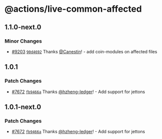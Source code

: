 # @actions/live-common-affected

## 1.1.0-next.0

### Minor Changes

- [#9203](https://github.com/LedgerHQ/ledger-live/pull/9203) [`90d4692`](https://github.com/LedgerHQ/ledger-live/commit/90d4692440be0366f3c439a3366577d0f2a2ae7f) Thanks [@Canestin](https://github.com/Canestin)! - add coin-modules on affected files

## 1.0.1

### Patch Changes

- [#7672](https://github.com/LedgerHQ/ledger-live/pull/7672) [`fb9466a`](https://github.com/LedgerHQ/ledger-live/commit/fb9466a4d7827fd4759c726ad3ae0b43dddcacd3) Thanks [@hzheng-ledger](https://github.com/hzheng-ledger)! - Add support for jettons

## 1.0.1-next.0

### Patch Changes

- [#7672](https://github.com/LedgerHQ/ledger-live/pull/7672) [`fb9466a`](https://github.com/LedgerHQ/ledger-live/commit/fb9466a4d7827fd4759c726ad3ae0b43dddcacd3) Thanks [@hzheng-ledger](https://github.com/hzheng-ledger)! - Add support for jettons
